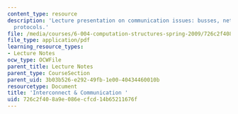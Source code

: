 ```yaml
---
content_type: resource
description: 'Lecture presentation on communication issues: busses, networks, and
  protocols.'
file: /media/courses/6-004-computation-structures-spring-2009/726c2f408a9e086ecfcd14b65211676f_MIT6_004s09_lec20.pdf
file_type: application/pdf
learning_resource_types:
- Lecture Notes
ocw_type: OCWFile
parent_title: Lecture Notes
parent_type: CourseSection
parent_uid: 3b03b526-e292-49fb-1e00-40434460010b
resourcetype: Document
title: 'Interconnect & Communication '
uid: 726c2f40-8a9e-086e-cfcd-14b65211676f
---
```

